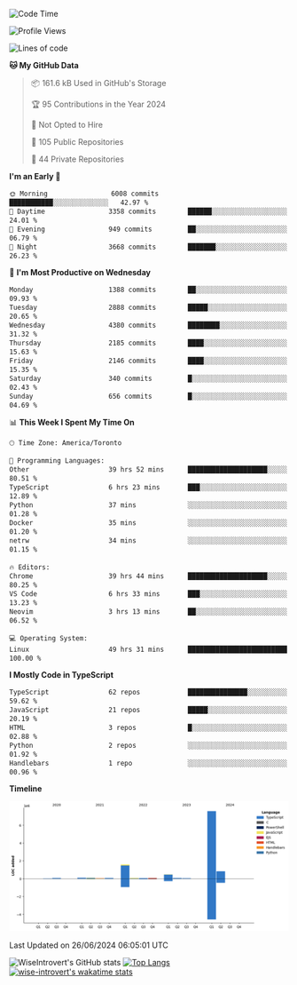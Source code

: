 <!--START_SECTION:waka-->
![Code Time](http://img.shields.io/badge/Code%20Time-1%2C795%20hrs%2029%20mins-blue)

![Profile Views](http://img.shields.io/badge/Profile%20Views-0-blue)

![Lines of code](https://img.shields.io/badge/From%20Hello%20World%20I%27ve%20Written-11.2%20million%20lines%20of%20code-blue)

**🐱 My GitHub Data** 

> 📦 161.6 kB Used in GitHub's Storage 
 > 
> 🏆 95 Contributions in the Year 2024
 > 
> 🚫 Not Opted to Hire
 > 
> 📜 105 Public Repositories 
 > 
> 🔑 44 Private Repositories 
 > 
**I'm an Early 🐤** 

```text
🌞 Morning                6008 commits        ███████████░░░░░░░░░░░░░░   42.97 % 
🌆 Daytime                3358 commits        ██████░░░░░░░░░░░░░░░░░░░   24.01 % 
🌃 Evening                949 commits         ██░░░░░░░░░░░░░░░░░░░░░░░   06.79 % 
🌙 Night                  3668 commits        ███████░░░░░░░░░░░░░░░░░░   26.23 % 
```
📅 **I'm Most Productive on Wednesday** 

```text
Monday                   1388 commits        ██░░░░░░░░░░░░░░░░░░░░░░░   09.93 % 
Tuesday                  2888 commits        █████░░░░░░░░░░░░░░░░░░░░   20.65 % 
Wednesday                4380 commits        ████████░░░░░░░░░░░░░░░░░   31.32 % 
Thursday                 2185 commits        ████░░░░░░░░░░░░░░░░░░░░░   15.63 % 
Friday                   2146 commits        ████░░░░░░░░░░░░░░░░░░░░░   15.35 % 
Saturday                 340 commits         █░░░░░░░░░░░░░░░░░░░░░░░░   02.43 % 
Sunday                   656 commits         █░░░░░░░░░░░░░░░░░░░░░░░░   04.69 % 
```


📊 **This Week I Spent My Time On** 

```text
🕑︎ Time Zone: America/Toronto

💬 Programming Languages: 
Other                    39 hrs 52 mins      ████████████████████░░░░░   80.51 % 
TypeScript               6 hrs 23 mins       ███░░░░░░░░░░░░░░░░░░░░░░   12.89 % 
Python                   37 mins             ░░░░░░░░░░░░░░░░░░░░░░░░░   01.28 % 
Docker                   35 mins             ░░░░░░░░░░░░░░░░░░░░░░░░░   01.20 % 
netrw                    34 mins             ░░░░░░░░░░░░░░░░░░░░░░░░░   01.15 % 

🔥 Editors: 
Chrome                   39 hrs 44 mins      ████████████████████░░░░░   80.25 % 
VS Code                  6 hrs 33 mins       ███░░░░░░░░░░░░░░░░░░░░░░   13.23 % 
Neovim                   3 hrs 13 mins       ██░░░░░░░░░░░░░░░░░░░░░░░   06.52 % 

💻 Operating System: 
Linux                    49 hrs 31 mins      █████████████████████████   100.00 % 
```

**I Mostly Code in TypeScript** 

```text
TypeScript               62 repos            ███████████████░░░░░░░░░░   59.62 % 
JavaScript               21 repos            █████░░░░░░░░░░░░░░░░░░░░   20.19 % 
HTML                     3 repos             █░░░░░░░░░░░░░░░░░░░░░░░░   02.88 % 
Python                   2 repos             ░░░░░░░░░░░░░░░░░░░░░░░░░   01.92 % 
Handlebars               1 repo              ░░░░░░░░░░░░░░░░░░░░░░░░░   00.96 % 
```



**Timeline**

![Lines of Code chart](https://raw.githubusercontent.com/wise-introvert/wise-introvert/master/assets/bar_graph.png)


 Last Updated on 26/06/2024 06:05:01 UTC
<!--END_SECTION:waka-->

![WiseIntrovert's GitHub stats](https://github-readme-stats.vercel.app/api?username=wise-introvert&count_private=true&show_icons=true)
[![Top Langs](https://github-readme-stats.vercel.app/api/top-langs/?username=wise-introvert&langs_count=10)](https://github.com/anuraghazra/github-readme-stats)
[![wise-introvert's wakatime stats](https://github-readme-stats.vercel.app/api/wakatime?username=wiseintrovert)](https://github.com/anuraghazra/github-readme-stats)

